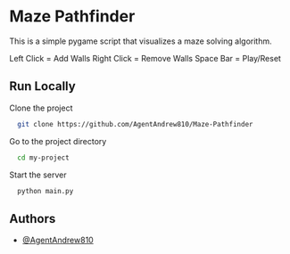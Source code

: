 
# Maze Pathfinder

This is a simple pygame script that visualizes a maze solving algorithm.

Left Click = Add Walls
Right Click = Remove Walls
Space Bar = Play/Reset



## Run Locally

Clone the project

```bash
  git clone https://github.com/AgentAndrew810/Maze-Pathfinder
```

Go to the project directory

```bash
  cd my-project
```

Start the server

```bash
  python main.py
```


## Authors

- [@AgentAndrew810](https://github.com/AgentAndrew810)
